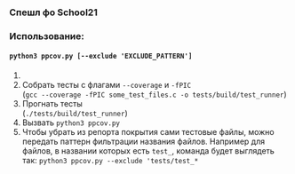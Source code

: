 ### Спешл фо School21

### Использование:
#### `python3 ppcov.py [--exclude 'EXCLUDE_PATTERN']`

1.
2. Собрать тесты с флагами `--coverage` и `-fPIC` </br>
(`gcc --coverage -fPIC some_test_files.c -o tests/build/test_runner`) </br>
3. Прогнать тесты </br>
(`./tests/build/test_runner`) </br>
4. Вызвать `python3 ppcov.py` </br>
5. Чтобы убрать из репорта покрытия сами тестовые файлы, можно передать паттерн фильтрации названия файлов. Например для файлов, в названии которых есть `test_`, команда будет выглядеть так:
`python3 ppcov.py --exclude 'tests/test_*`
